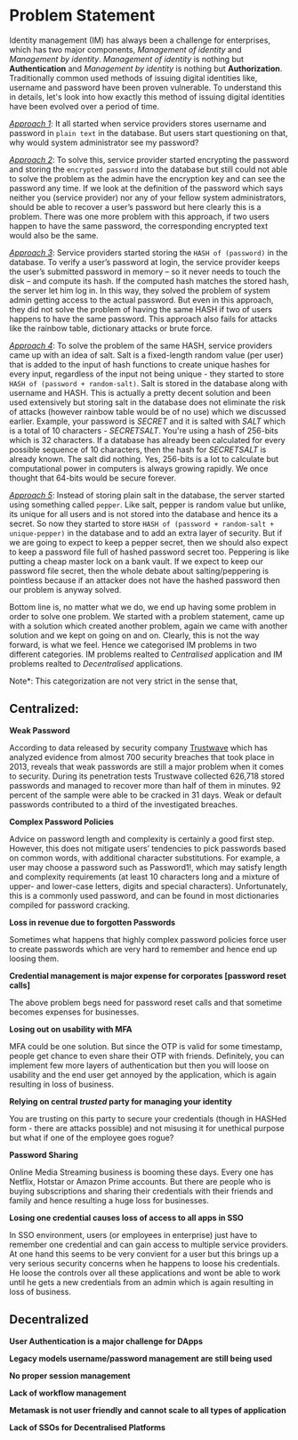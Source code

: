 # Problem Statement

Identity management (IM) has always been a challenge for enterprises, which has two major components, *Management of identity* and *Management by identity*. *Management of identity* is nothing but **Authentication** and *Management by identity* is nothing but **Authorization**. Traditionally common used methods of issuing digital identities like, username and password have been proven vulnerable. To understand this in details, let's look into how exactly this method of issuing digital identities have been evolved over a period of time.

[*Approach 1*](#): It all started when service providers stores username and password in `plain text` in the database. But users start questioning on that, why would system administrator see my password? 

[*Approach 2*](#): To solve this, service provider started encrypting the password and storing the `encrypted password` into the database but still could not able to solve the problem as the admin have the encryption key and can see the password any time. If we look at the definition of the password which says neither you (service provider) nor any of your fellow system administrators, should be able to recover a user’s password but here clearly this is a problem. There was one more problem with this approach, if two users happen to have the same password, the corresponding encrypted text would also be the same. 

[*Approach 3*](#): Service providers started storing the `HASH of (password)` in the database. To verify a user’s password at login, the service provider keeps the user’s submitted password in memory – so it never needs to touch the disk – and compute its hash. If the computed hash matches the stored hash, the server let him log in. In this way, they solved the problem of system admin getting access to the actual password. But even in this approach, they did not solve the problem of having the same HASH if two of users happens to have the same password. This approach also fails for attacks like the rainbow table, dictionary attacks or brute force.

[*Approach 4*](#): To solve the problem of the same HASH, service providers came up with an idea of salt. Salt is a fixed-length random value (per user) that is added to the input of hash functions to create unique hashes for every input, regardless of the input not being unique - they started to store `HASH of (password + random-salt)`. Salt is stored in the database along with username and HASH. This is actually a pretty decent solution and been used extensively but storing salt in the database does not eliminate the risk of attacks (however rainbow table would be of no use) which we discussed earlier. Example, your password is *SECRET* and it is salted with *SALT* which is a total of 10 characters - *SECRETSALT*. You're using a hash of 256-bits which is 32 characters. If a database has already been calculated for every possible sequence of 10 characters, then the hash for *SECRETSALT* is already known. The salt did nothing. Yes, 256-bits is a lot to calculate but computational power in computers is always growing rapidly. We once thought that 64-bits would be secure forever. 

[*Approach 5*](#): Instead of storing plain salt in the database, the server started using something called `pepper`. Like salt, pepper is random value but unlike, its unique for all users and is not stored into the database and hence its a secret. So now they started to store `HASH of (password + random-salt + unique-pepper)` in the database and to add an extra layer of security. But if we are going to expect to keep a pepper secret, then we should also expect to keep a password file full of hashed password secret too. Peppering is like putting a cheap master lock on a bank vault. If we expect to keep our password file secret, then the whole debate about salting/peppering is pointless because if an attacker does not have the hashed password then our problem is anyway solved.

Bottom line is, no matter what we do, we end up having some problem in order to solve one problem. We started with a problem statement, came up with a solution which created another problem, again we came with another solution and we kept on going on and on. Clearly, this is not the way forward, is what we feel. Hence we categorised IM problems in two different categories. IM problems realted to *Centralised* application and IM problems realted to *Decentralised* applications. 

Note*: This categorization are not very strict in the sense that, 

## Centralized:

**Weak Password**

According to data released by security company [Trustwave](https://www.trustwave.com/en-us/) which has analyzed evidence from almost 700 security breaches that took place in 2013, reveals that weak passwords are still a major problem when it comes to security. During its penetration tests Trustwave collected 626,718 stored passwords and managed to recover more than half of them in minutes. 92 percent of the sample were able to be cracked in 31 days. Weak or default passwords contributed to a third of the investigated breaches.

**Complex Password Policies**

Advice on password length and complexity is certainly a good first step. However, this does not mitigate users’ tendencies to pick passwords based on common words, with additional character substitutions. For example, a user may choose a password such as Password1!, which may satisfy length and complexity requirements (at least 10 characters long and a mixture of upper- and lower-case letters, digits and special characters). Unfortunately, this is a commonly used password, and can be found in most dictionaries compiled for password cracking.

**Loss in revenue due to forgotten Passwords**

Sometimes what happens that highly complex password policies force user to create passwords which are very hard to remember and hence end up loosing them. 

**Credential management is major expense for corporates [password reset calls]**

The above problem begs need for password reset calls and that sometime becomes expenses for businesses.

**Losing out on usability with MFA**

MFA could be one solution. But since the OTP is valid for some timestamp, people get chance to even share their OTP with friends. Definitely, you can implement few more layers of authentication but then you will loose on usability and the end user get annoyed by the application, which is again resulting in loss of business.

**Relying on central *trusted* party for managing your identity**

You are trusting on this party to secure your credentials (though in HASHed form - there are attacks possible) and not misusing it for unethical purpose but what if one of the employee goes rogue?

**Password Sharing**

Online Media Streaming business is booming these days. Every one has Netflix, Hotstar or Amazon Prime accounts. But there are people who is buying subscriptions and sharing their credentials with their friends and family and hence resulting a huge loss for businesses.

**Losing one credential causes loss of access to all apps in SSO**

In SSO environment, users (or employees in enterprise) just have to remember one credential and can gain access to multiple service providers. At one hand this seems to be very convient for a user but this brings up a very serious security concerns when he happens to loose his credentials. He loose the controls over all these applications and wont be able to work until he gets a new credentials from an admin which is again resulting in loss of business.

## Decentralized

**User Authentication is a major challenge for DApps**

**Legacy models username/password management are still being used**

**No proper session management**

**Lack of workflow management**

**Metamask is not user friendly and cannot scale to all  types of application**

**Lack of SSOs for Decentralised Platforms**
